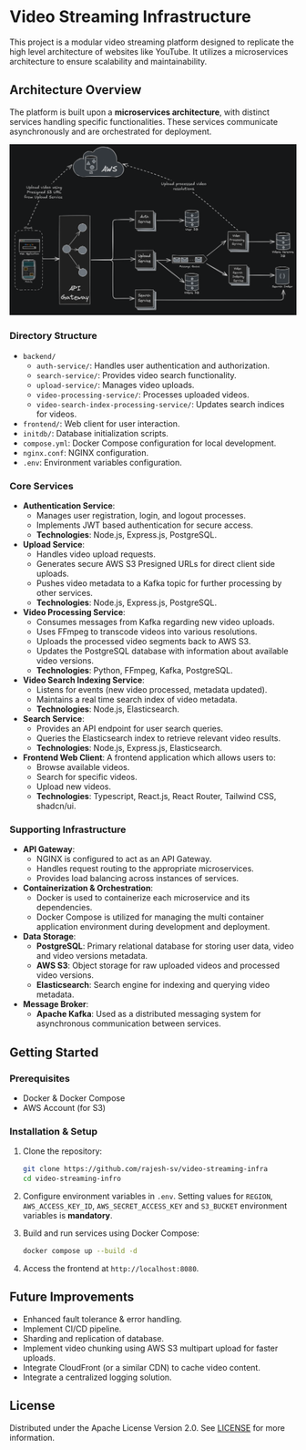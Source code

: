 # Video Streaming Infrastructure

This project is a modular video streaming platform designed to replicate the high level architecture of websites like YouTube. It utilizes a microservices architecture to ensure scalability and maintainability.

## Architecture Overview

The platform is built upon a **microservices architecture**, with distinct services handling specific functionalities. These services communicate asynchronously and are orchestrated for deployment.

![High Level System Design Diagram](./docs/system-design/video-processing-infra-flow.png)

### Directory Structure

- `backend/`
  - `auth-service/`: Handles user authentication and authorization.
  - `search-service/`: Provides video search functionality.
  - `upload-service/`: Manages video uploads.
  - `video-processing-service/`: Processes uploaded videos.
  - `video-search-index-processing-service/`: Updates search indices for videos.
- `frontend/`: Web client for user interaction.
- `initdb/`: Database initialization scripts.
- `compose.yml`: Docker Compose configuration for local development.
- `nginx.conf`: NGINX configuration.
- `.env`: Environment variables configuration.

### Core Services

- **Authentication Service**:
  - Manages user registration, login, and logout processes.
  - Implements JWT based authentication for secure access.
  - **Technologies**: Node.js, Express.js, PostgreSQL.
- **Upload Service**:
  - Handles video upload requests.
  - Generates secure AWS S3 Presigned URLs for direct client side uploads.
  - Pushes video metadata to a Kafka topic for further processing by other services.
  - **Technologies**: Node.js, Express.js, PostgreSQL.
- **Video Processing Service**:
  - Consumes messages from Kafka regarding new video uploads.
  - Uses FFmpeg to transcode videos into various resolutions.
  - Uploads the processed video segments back to AWS S3.
  - Updates the PostgreSQL database with information about available video versions.
  - **Technologies**: Python, FFmpeg, Kafka, PostgreSQL.
- **Video Search Indexing Service**:
  - Listens for events (new video processed, metadata updated).
  - Maintains a real time search index of video metadata.
  - **Technologies**: Node.js, Elasticsearch.
- **Search Service**:
  - Provides an API endpoint for user search queries.
  - Queries the Elasticsearch index to retrieve relevant video results.
  - **Technologies**: Node.js, Express.js, Elasticsearch.
- **Frontend Web Client**: A frontend application which allows users to:
  - Browse available videos.
  - Search for specific videos.
  - Upload new videos.
  - **Technologies**: Typescript, React.js, React Router, Tailwind CSS, shadcn/ui.

### Supporting Infrastructure

- **API Gateway**:
  - NGINX is configured to act as an API Gateway.
  - Handles request routing to the appropriate microservices.
  - Provides load balancing across instances of services.
- **Containerization & Orchestration**:
  - Docker is used to containerize each microservice and its dependencies.
  - Docker Compose is utilized for managing the multi container application environment during development and deployment.
- **Data Storage**:
  - **PostgreSQL**: Primary relational database for storing user data, video and video versions metadata.
  - **AWS S3**: Object storage for raw uploaded videos and processed video versions.
  - **Elasticsearch**: Search engine for indexing and querying video metadata.
- **Message Broker**:
  - **Apache Kafka**: Used as a distributed messaging system for asynchronous communication between services.

## Getting Started

### Prerequisites

- Docker & Docker Compose
- AWS Account (for S3)

### Installation & Setup

1. Clone the repository:

   ```bash
   git clone https://github.com/rajesh-sv/video-streaming-infra
   cd video-streaming-infro
   ```

2. Configure environment variables in `.env`. Setting values for `REGION`, `AWS_ACCESS_KEY_ID`, `AWS_SECRET_ACCESS_KEY` and `S3_BUCKET` environment variables is **mandatory**.
3. Build and run services using Docker Compose:

   ```bash
   docker compose up --build -d
   ```

4. Access the frontend at `http://localhost:8080`.

## Future Improvements

- Enhanced fault tolerance & error handling.
- Implement CI/CD pipeline.
- Sharding and replication of database.
- Implement video chunking using AWS S3 multipart upload for faster uploads.
- Integrate CloudFront (or a similar CDN) to cache video content.
- Integrate a centralized logging solution.

## License

Distributed under the Apache License Version 2.0. See [LICENSE](./LICENSE) for more information.
